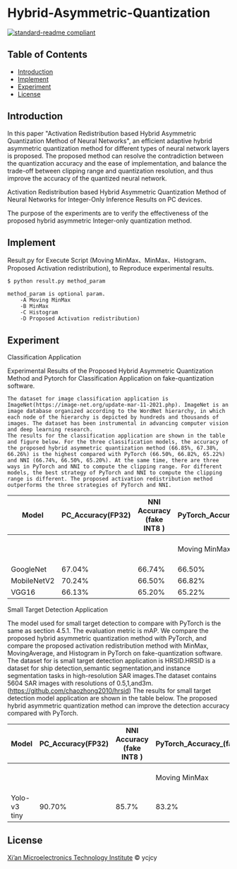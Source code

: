 # Hybrid-Asymmetric-Quantization

[![standard-readme compliant](https://img.shields.io/badge/readme%20style-standard-brightgreen.svg?style=flat-square)](https://github.com/RichardLitt/standard-readme)

## Table of Contents

- [Introduction](#Introduction)
- [Implement](#Implement)
- [Experiment](#Experiment)
- [License](#license)

## Introduction 


In this paper "Activation Redistribution based Hybrid Asymmetric Quantization Method of Neural Networks", an efficient adaptive hybrid asymmetric quantization method for different types of neural network layers is proposed. The proposed method can resolve the contradiction between the quantization accuracy and the ease of implementation, and balance the trade-off between clipping range and quantization resolution, and thus improve the accuracy of the quantized neural network. 

Activation Redistribution based Hybrid Asymmetric Quantization Method of Neural Networks for Integer-Only Inference Results on PC devices.

The purpose of the experiments are to verify the effectiveness of the proposed hybrid asymmetric Integer-only quantization method. 

## Implement

Result.py for Execute Script (Moving MinMax、MinMax、Histogram、Proposed Activation redistribution), to Reproduce experimental results.

```sh
$ python result.py method_param
```
    method_param is optional param.
        -A Moving MinMax 
        -B MinMax
        -C Histogram
        -D Proposed Activation redistribution)

## Experiment
Classification Application

Experimental Results of the Proposed Hybrid Asymmetric Quantization Method and Pytorch for Classification Application on fake-quantization software.

    The dataset for image classification application is ImageNet(https://image-net.org/update-mar-11-2021.php). ImageNet is an image database organized according to the WordNet hierarchy, in which each node of the hierarchy is depicted by hundreds and thousands of images. The dataset has been instrumental in advancing computer vision and deep learning research.
    The results for the classification application are shown in the table and figure below. For the three classification models, the accuracy of the proposed hybrid asymmetric quantization method (66.85%, 67.38%, 66.26%) is the highest compared with PyTorch (66.50%, 66.82%, 65.22%) and NNI (66.74%, 66.50%, 65.20%). At the same time, there are three ways in PyTorch and NNI to compute the clipping range. For different models, the best strategy of PyTorch and NNI to compute the clipping range is different. The proposed activation redistribution method outperforms the three strategies of PyTorch and NNI.

| Model | PC_Accuracy(FP32) | NNI Accuracy (fake INT8 ) | PyTorch_Accuracy_(fake_INT8) |  | Proposed_Quantization_Accuracy(fake INT 8) |  |  |
| ------ | ------ | ------ | ------ | ------ | ------ | ------ | ------|
|  |  |  | Moving MinMax  | MinMax | Histogram | Proposed Activation Redistribution |
| GoogleNet | 67.04% | 66.74% | 66.50% | 66.82% | 66.82% | 66.77% | 66.85% |
| MobileNetV2 |	70.24% | 66.50% | 66.82% | 66.60% | 66.23% |	66.99% | 67.38% |
| VGG16 | 66.13% | 65.20% | 65.22% | 66.20%	| 65.12% | 65.31% |	66.26% |

Small Target Detection Application

The model used for small target detection to compare with PyTorch is the same as section 4.5.1. The evaluation metric is mAP. We compare the proposed hybrid asymmetric quantization method with PyTorch, and compare the proposed activation redistribution method with MinMax, MovingAverage, and Histogram in PyTorch on fake-quantization software.
The dataset for is small target detection application is HRSID.HRSID is a dataset for ship detection,semantic segmentation,and instance segmentation tasks in high-resolution SAR images.The dataset contains 5604 SAR images with resolutions of 0.5,1,and3m.(https://github.com/chaozhong2010/hrsid)
The results for small target detection model application are shown in the table below. The proposed hybrid asymmetric quantization method can improve the detection accuracy compared with PyTorch.

| Model | PC_Accuracy(FP32) | NNI Accuracy (fake INT8 ) | PyTorch_Accuracy_(fake_INT8) |  | Proposed_Quantization_Accuracy(fake INT 8) |  |  |
| ------ | ------ | ------ | ------ | ------ | ------ | ------ | ------|
|  |  |  | Moving MinMax  | MinMax | Histogram | Proposed Activation Redistribution |
| Yolo-v3 tiny | 90.70% | 85.7% | 83.2% | 85.6% | 86.7% | 86.1% | 90.12% |
## License

[Xi’an Microelectronics Technology Institute](LICENSE) © ycjcy
